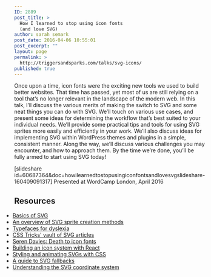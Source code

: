 ```yaml
---
ID: 2889
post_title: >
  How I learned to stop using icon fonts
  (and love SVG)
author: sarah semark
post_date: 2016-04-06 10:55:01
post_excerpt: ""
layout: page
permalink: >
  http://triggersandsparks.com/talks/svg-icons/
published: true
---
```

<p class="cap">Once upon a time, icon fonts were the exciting new tools we used to build better websites. That time has passed, yet most of us are still relying on a tool that’s no longer relevant in the landscape of the modern web. In this talk, I’ll discuss the various merits of making the switch to SVG and some neat things you can do with SVG. We’ll touch on various use cases, and present some ideas for determining the workflow that’s best suited to your individual needs. We’ll provide some practical tips and tools for using SVG sprites more easily and efficiently in your work. We’ll also discuss ideas for implementing SVG within WordPress themes and plugins in a simple, consistent manner. Along the way, we’ll discuss various challenges you may encounter, and how to approach them. By the time we’re done, you’ll be fully armed to start using SVG today!</p>

[slideshare id=60687364&doc=howilearnedtostopusingiconfontsandlovesvgslideshare-160409091317]
Presented at WordCamp London, April 2016
<h2>Resources</h2>
<ul style="margin-left: -2em;">
<li><a href="https://css-tricks.com/using-svg/">Basics of SVG</a></li>
	<li><a href="https://24ways.org/2014/an-overview-of-svg-sprite-creation-techniques/">An overview of SVG sprite creation methods</a></li>
	<li><a href="http://bdatech.org/what-technology/typefaces-for-dyslexia/">Typefaces for dyslexia</a></li>
	<li><a href="https://css-tricks.com/lodge/svg/">CSS Tricks' vault of SVG articles</a></li>
	<li><a href="https://www.youtube.com/watch?v=9xXBYcWgCHA">Seren Davies: Death to icon fonts</a></li>
	<li><a href="https://css-tricks.com/creating-svg-icon-system-react/">Building an icon system with React</a></li>
<li><a href="https://www.smashingmagazine.com/2014/11/styling-and-animating-svgs-with-css/">Styling and animating SVGs with CSS</a></li>
<li><a href="https://css-tricks.com/a-complete-guide-to-svg-fallbacks/">A guide to SVG fallbacks</a></li>
<li><a href="https://sarasoueidan.com/blog/svg-coordinate-systems/">Understanding the SVG coordinate system</a></li>
</ul>